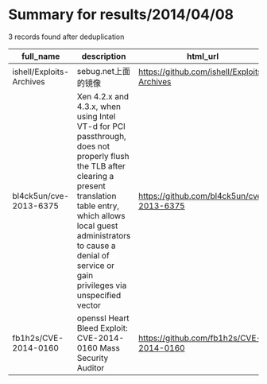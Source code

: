 
# Summary for results/2014/04/08
    
3 records found after deduplication

| full_name | description | html_url | matched_list | matched_count | pushed_at | size | stargazers_count | language | forks_count |
|--------------------------|------------------------------------------------------------------------------------------------------------------------------------------------------------------------------------------------------------------------------------------------------------------|---------------------------------------------|----------------------|-----------------|---------------------------|--------|--------------------|------------|---------------|
| ishell/Exploits-Archives | sebug.net上面的镜像 | https://github.com/ishell/Exploits-Archives | ['exploit'] | 1 | 2014-04-08 02:34:05+00:00 | 201347 | 43 | nan | 31 |
| bl4ck5un/cve-2013-6375 | Xen 4.2.x and 4.3.x, when using Intel VT-d for PCI passthrough, does not properly flush the TLB after clearing a present translation table entry, which allows local guest administrators to cause a denial of service or gain privileges via unspecified vector | https://github.com/bl4ck5un/cve-2013-6375 | ['cve-2'] | 1 | 2014-04-08 02:59:22+00:00 | 0 | 0 | nan | 0 |
| fb1h2s/CVE-2014-0160 | openssl Heart Bleed Exploit: CVE-2014-0160 Mass Security Auditor | https://github.com/fb1h2s/CVE-2014-0160 | ['cve-2', 'exploit'] | 2 | 2014-04-08 22:29:55+00:00 | 0 | 0 | nan | 0 |

